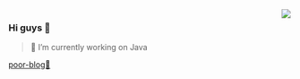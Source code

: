 <img align="right" src="https://github-readme-stats.vercel.app/api?username=zest-bridge&count_private=true&theme=radical">

### Hi guys 👋

> 🔭 I’m currently working on Java

[poor-blog🔗 ](https://blog.csdn.net/Little_person)

<!--
**zest-bridge/zest-bridge** is a ✨ _special_ ✨ repository because its `README.md` (this file) appears on your GitHub profile.

Here are some ideas to get you started:


- 🌱 I’m currently learning ...
- 👯 I’m looking to collaborate on ...
- 🤔 I’m looking for help with ...
- 💬 Ask me about ...
- 📫 How to reach me: ...
- 😄 Pronouns: ...
- ⚡ Fun fact: ...
-->
